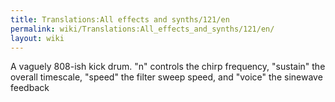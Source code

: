 ```yaml
---
title: Translations:All effects and synths/121/en
permalink: wiki/Translations:All_effects_and_synths/121/en/
layout: wiki
---
```


A vaguely 808-ish kick drum. "n" controls the chirp frequency, "sustain"
the overall timescale, "speed" the filter sweep speed, and "voice" the
sinewave feedback
